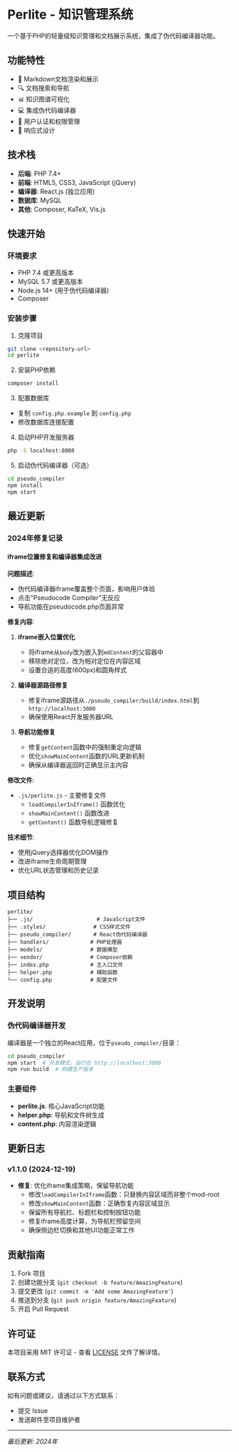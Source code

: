 # Perlite - 知识管理系统

一个基于PHP的轻量级知识管理和文档展示系统，集成了伪代码编译器功能。

## 功能特性

- 📝 Markdown文档渲染和展示
- 🔍 文档搜索和导航
- 📊 知识图谱可视化
- 💻 集成伪代码编译器
- 👤 用户认证和权限管理
- 📱 响应式设计

## 技术栈

- **后端**: PHP 7.4+
- **前端**: HTML5, CSS3, JavaScript (jQuery)
- **编译器**: React.js (独立应用)
- **数据库**: MySQL
- **其他**: Composer, KaTeX, Vis.js

## 快速开始

### 环境要求

- PHP 7.4 或更高版本
- MySQL 5.7 或更高版本
- Node.js 14+ (用于伪代码编译器)
- Composer

### 安装步骤

1. 克隆项目
```bash
git clone <repository-url>
cd perlite
```

2. 安装PHP依赖
```bash
composer install
```

3. 配置数据库
- 复制 `config.php.example` 到 `config.php`
- 修改数据库连接配置

4. 启动PHP开发服务器
```bash
php -S localhost:8080
```

5. 启动伪代码编译器（可选）
```bash
cd pseudo_compiler
npm install
npm start
```

## 最近更新

### 2024年修复记录

#### iframe位置修复和编译器集成改进

**问题描述**:
- 伪代码编译器iframe覆盖整个页面，影响用户体验
- 点击"Pseudocode Compiler"无反应
- 导航功能在pseudocode.php页面异常

**修复内容**:

1. **iframe嵌入位置优化**
   - 将iframe从`body`改为嵌入到`mdContent`的父容器中
   - 移除绝对定位，改为相对定位在内容区域
   - 设置合适的高度(600px)和圆角样式

2. **编译器源路径修复**
   - 修复iframe源路径从`./pseudo_compiler/build/index.html`到`http://localhost:3000`
   - 确保使用React开发服务器URL

3. **导航功能修复**
   - 修复`getContent`函数中的强制重定向逻辑
   - 优化`showMainContent`函数的URL更新机制
   - 确保从编译器返回时正确显示主内容

**修改文件**:
- `.js/perlite.js` - 主要修复文件
  - `loadCompilerInIframe()` 函数优化
  - `showMainContent()` 函数改进
  - `getContent()` 函数导航逻辑修复

**技术细节**:
- 使用jQuery选择器优化DOM操作
- 改进iframe生命周期管理
- 优化URL状态管理和历史记录

## 项目结构

```
perlite/
├── .js/                    # JavaScript文件
├── .styles/               # CSS样式文件
├── pseudo_compiler/       # React伪代码编译器
├── handlers/             # PHP处理器
├── models/               # 数据模型
├── vendor/               # Composer依赖
├── index.php             # 主入口文件
├── helper.php            # 辅助函数
└── config.php            # 配置文件
```

## 开发说明

### 伪代码编译器开发

编译器是一个独立的React应用，位于`pseudo_compiler/`目录：

```bash
cd pseudo_compiler
npm start  # 开发模式，运行在 http://localhost:3000
npm run build  # 构建生产版本
```

### 主要组件

- **perlite.js**: 核心JavaScript功能
- **helper.php**: 导航和文件树生成
- **content.php**: 内容渲染逻辑

## 更新日志

### v1.1.0 (2024-12-19)
- **修复**: 优化iframe集成策略，保留导航功能
  - 修改`loadCompilerInIframe`函数：只替换内容区域而非整个mod-root
  - 修改`showMainContent`函数：正确恢复内容区域显示
  - 保留所有导航栏、标题栏和控制按钮功能
  - 修复iframe高度计算，为导航栏预留空间
  - 确保侧边栏切换和其他UI功能正常工作

## 贡献指南

1. Fork 项目
2. 创建功能分支 (`git checkout -b feature/AmazingFeature`)
3. 提交更改 (`git commit -m 'Add some AmazingFeature'`)
4. 推送到分支 (`git push origin feature/AmazingFeature`)
5. 开启 Pull Request

## 许可证

本项目采用 MIT 许可证 - 查看 [LICENSE](LICENSE) 文件了解详情。

## 联系方式

如有问题或建议，请通过以下方式联系：
- 提交 Issue
- 发送邮件至项目维护者

---

*最后更新: 2024年*